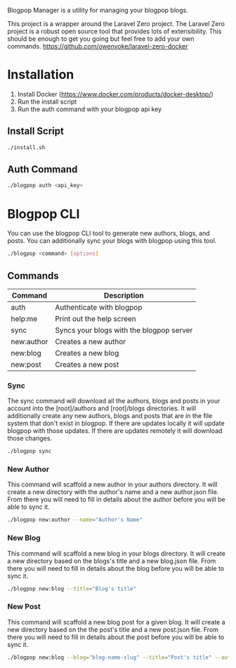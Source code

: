 Blogpop Manager is a utility for managing your blogpop blogs.

This project is a wrapper around the Laravel Zero project.  The Laravel Zero project is a robust open source tool that provides lots of extensibility.
This should be enough to get you going but feel free to add your own commands.
https://github.com/owenvoke/laravel-zero-docker

# Installation

1.  Install Docker (https://www.docker.com/products/docker-desktop/)
2.  Run the install script
3.  Run the auth command with your blogpop api key

## Install Script
```bash
./install.sh
```

## Auth Command
```bash
./blogpop auth <api_key>
```

# Blogpop CLI

You can use the blogpop CLI tool to generate new authors, blogs, and posts.  You can additionally sync your blogs with blogpop using this tool.
```bash
./blogpop <command> [options]
```

## Commands

| Command | Description |
| --- | --- |
| auth | Authenticate with blogpop |
| help:me | Print out the help screen |
| sync | Syncs your blogs with the blogpop server |
| new:author | Creates a new author |
| new:blog | Creates a new blog |
| new:post | Creates a new post |


### Sync
The sync command will download all the authors, blogs and posts in your account into the [root]/authors and [root]/blogs directories.
It will additionally create any new authors, blogs and posts that are in the file system that don't exist in blogpop.
If there are updates locally it will update blogpop with those updates.  If there are updates remotely it will download those changes.
```bash
./blogpop sync
```


### New Author
This command will scaffold a new author in your authors directory. It will create a new directory with the author's name and a new author.json file.
From there you will need to fill in details about the author before you will be able to sync it.

```bash
./blogpop new:author --name="Author's Name"
```

### New Blog
This command will scaffold a new blog in your blogs directory. It will create a new directory based on the blogs's title and a new blog.json file.
From there you will need to fill in details about the blog before you will be able to sync it.

```bash
./blogpop new:blog --title="Blog's title"
```


### New Post
This command will scaffold a new blog post for a given blog. It will create a new directory based on the the post's title and a new post.json file.
From there you will need to fill in details about the post before you will be able to sync it.

```bash
./blogpop new:blog --blog="blog-name-slug" --title="Post's title" --author="author-name-slug"
```